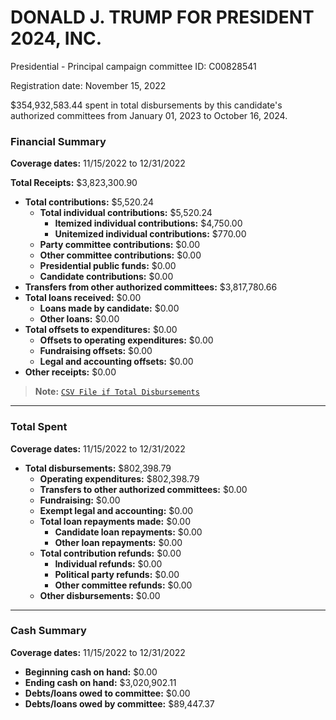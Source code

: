 # DONALD J. TRUMP FOR PRESIDENT 2024, INC.
Presidential - Principal campaign committee ID: C00828541 

Registration date: November 15, 2022

$354,932,583.44 spent in total disbursements by this candidate's authorized committees from January 01, 2023 to October 16, 2024.

### Financial Summary

**Coverage dates:** 11/15/2022 to 12/31/2022

**Total Receipts:** $3,823,300.90  
- **Total contributions:** $5,520.24  
  - **Total individual contributions:** $5,520.24  
    - **Itemized individual contributions:** $4,750.00  
    - **Unitemized individual contributions:** $770.00  
  - **Party committee contributions:** $0.00  
  - **Other committee contributions:** $0.00  
  - **Presidential public funds:** $0.00  
  - **Candidate contributions:** $0.00  
- **Transfers from other authorized committees:** $3,817,780.66  
- **Total loans received:** $0.00  
  - **Loans made by candidate:** $0.00  
  - **Other loans:** $0.00  
- **Total offsets to expenditures:** $0.00  
  - **Offsets to operating expenditures:** $0.00  
  - **Fundraising offsets:** $0.00  
  - **Legal and accounting offsets:** $0.00  
- **Other receipts:** $0.00  

> **Note:** [`CSV File if Total Disbursements`](https://github.com/gaiaus/2024-us-presidential-general-election/blob/main/trump/spending/source_data/TRUMP%20SPENDING%20master_schedule_b_2024_11_08.xlsx)

---

### Total Spent
**Coverage dates:** 11/15/2022 to 12/31/2022

- **Total disbursements:** $802,398.79  
  - **Operating expenditures:** $802,398.79  
  - **Transfers to other authorized committees:** $0.00  
  - **Fundraising:** $0.00  
  - **Exempt legal and accounting:** $0.00  
  - **Total loan repayments made:** $0.00  
    - **Candidate loan repayments:** $0.00  
    - **Other loan repayments:** $0.00  
  - **Total contribution refunds:** $0.00  
    - **Individual refunds:** $0.00  
    - **Political party refunds:** $0.00  
    - **Other committee refunds:** $0.00  
  - **Other disbursements:** $0.00  

---

### Cash Summary
**Coverage dates:** 11/15/2022 to 12/31/2022  

- **Beginning cash on hand:** $0.00  
- **Ending cash on hand:** $3,020,902.11  
- **Debts/loans owed to committee:** $0.00  
- **Debts/loans owed by committee:** $89,447.37  
